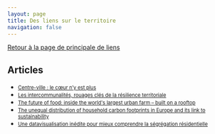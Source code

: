 ```yaml
---
layout: page
title: Des liens sur le territoire
navigation: false
---
```


<p><a href="/liens/">Retour à la page de principale de liens</a></p>

<style>
ul a {
  font-size: 80%;
}
</style>

## Articles

-   [Centre-ville : le cœur n’y est plus](http://cuej.info/mini-sites/coeurdeville/)
-   [Les intercommunalités, rouages clés de la résilience territoriale](https://www.climatico.fr/post/les-intercommunalit%C3%A9s-rouages-cl%C3%A9s-de-la-r%C3%A9silience-territoriale)
-   [The future of food: inside the world's largest urban farm – built on a rooftop](https://www.theguardian.com/cities/2020/jul/08/the-future-of-food-inside-the-worlds-largest-urban-farm-built-on-a-rooftop)
-   [The unequal distribution of household carbon footprints in Europe and its link to sustainability](https://www.cambridge.org/core/services/aop-cambridge-core/content/view/F1ED4F705AF1C6C1FCAD477398353DC2/S2059479820000125a.pdf/unequal_distribution_of_household_carbon_footprints_in_europe_and_its_link_to_sustainability.pdf)
-   [Une datavisualisation inédite pour mieux comprendre la ségrégation résidentielle](https://www.strategie.gouv.fr/actualites/une-datavisualisation-inedite-mieux-comprendre-segregation-residentielle)
